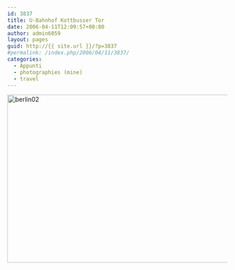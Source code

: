 ```yaml
---
id: 3837
title: U-Bahnhof Kottbusser Tor
date: 2006-04-11T12:09:57+00:00
author: admin6059
layout: pages
guid: http://{{ site.url }}/?p=3837
#permalink: /index.php/2006/04/11/3837/
categories:
  - Appunti
  - photographies (mine)
  - travel
---
```

<img class="aligncenter wp-image-3833" src="{{ site.url }}/images/uploads/2016/09/berlin02.jpg" alt="berlin02" width="550" height="384" srcset="{{ site.url }}/images/uploads/2016/09/berlin02.jpg 598w, {{ site.url }}/images/uploads/2016/09/berlin02-300x210.jpg 300w" sizes="(max-width: 550px) 100vw, 550px" />